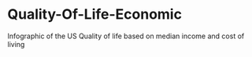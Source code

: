 # Quality-Of-Life-Economic
Infographic of the US Quality of life based on median income and cost of living
